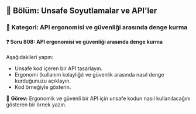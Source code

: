 ## 📘 Bölüm: Unsafe Soyutlamalar ve API'ler  
### 🔹 Kategori: API ergonomisi ve güvenliği arasında denge kurma  
#### ❓ Soru 808: API ergonomisi ve güvenliği arasında denge kurma

Aşağıdakileri yapın:

- Unsafe kod içeren bir API tasarlayın.
- Ergonomi (kullanım kolaylığı) ve güvenlik arasında nasıl denge kurduğunuzu açıklayın.
- Kod örneğiyle gösterin.

🔧 **Görev:** Ergonomik ve güvenli bir API için unsafe kodun nasıl kullanılacağını gösteren bir örnek yazın.
